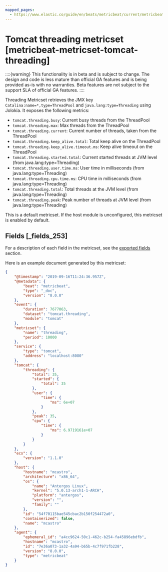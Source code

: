 ```yaml
---
mapped_pages:
  - https://www.elastic.co/guide/en/beats/metricbeat/current/metricbeat-metricset-tomcat-threading.html
---
```


# Tomcat threading metricset [metricbeat-metricset-tomcat-threading]

::::{warning}
This functionality is in beta and is subject to change. The design and code is less mature than official GA features and is being provided as-is with no warranties. Beta features are not subject to the support SLA of official GA features.
::::


Threading Metricset retrieves the JMX key `Catalina:name=*,type=ThreadPool` and `java.lang:type=Threading` using Jolokia. It exposes the following metrics:

* `tomcat.threading.busy`: Current busy threads from the ThreadPool
* `tomcat.threading.max`: Max threads from the ThreadPool
* `tomcat.threading.current`: Current number of threads, taken from the ThreadPool
* `tomcat.threading.keep_alive.total`: Total keep alive on the ThreadPool
* `tomcat.threading.keep_alive.timeout.ms`: Keep alive timeout on the ThreadPool
* `tomcat.threading.started.total`: Current started threads at JVM level (from java.lang:type=Threading)
* `tomcat.threading.user.time.ms`: User time in milliseconds (from java.lang:type=Threading)
* `tomcat.threading.cpu.time.ms`: CPU time in milliseconds (from java.lang:type=Threading)
* `tomcat.threading.total`: Total threads at the JVM level (from java.lang:type=Threading)
* `tomcat.threading.peak`: Peak number of threads at JVM level (from java.lang:type=Threading)

This is a default metricset. If the host module is unconfigured, this metricset is enabled by default.

## Fields [_fields_253]

For a description of each field in the metricset, see the [exported fields](/reference/metricbeat/exported-fields-tomcat.md) section.

Here is an example document generated by this metricset:

```json
{
    "@timestamp": "2019-09-16T11:24:36.957Z",
    "@metadata": {
        "beat": "metricbeat",
        "type": "_doc",
        "version": "8.0.0"
    },
    "event": {
        "duration": 7677063,
        "dataset": "tomcat.threading",
        "module": "tomcat"
    },
    "metricset": {
        "name": "threading",
        "period": 10000
    },
    "service": {
        "type": "tomcat",
        "address": "localhost:8080"
    },
    "tomcat": {
        "threading": {
            "total": 35,
            "started": {
                "total": 35
            },
            "user": {
                "time": {
                    "ms": 6e+07
                }
            },
            "peak": 35,
            "cpu": {
                "time": {
                    "ms": 6.9719161e+07
                }
            }
        }
    },
    "ecs": {
        "version": "1.1.0"
    },
    "host": {
        "hostname": "mcastro",
        "architecture": "x86_64",
        "os": {
            "name": "Antergos Linux",
            "kernel": "5.0.13-arch1-1-ARCH",
            "platform": "antergos",
            "version": "",
            "family": ""
        },
        "id": "54f70115bae545cbac2b150f254472a0",
        "containerized": false,
        "name": "mcastro"
    },
    "agent": {
        "ephemeral_id": "a4cc9624-50c1-462c-b254-fa45896ebdfb",
        "hostname": "mcastro",
        "id": "7e36a073-1a32-4a94-b65b-4c7f971fb228",
        "version": "8.0.0",
        "type": "metricbeat"
    }
}
```


